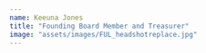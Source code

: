 ```yaml
---
name: Keeuna Jones
title: "Founding Board Member and Treasurer"
image: "assets/images/FUL_headshotreplace.jpg"
---
```


